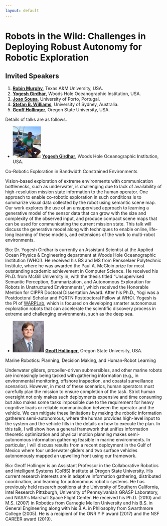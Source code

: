 ```yaml
---
layout: default
---
```


# **Robots in the Wild: Challenges in Deploying Robust Autonomy for Robotic Exploration**

## **Invited Speakers**

1. [**Robin Murphy**](http://faculty.cse.tamu.edu/murphy/), Texas A&M University, USA.
2. [**Yogesh Girdhar**](http://warp.whoi.edu/), Woods Hole Oceanographic Institution, USA.
3. [**Joao Sousa**](https://whale.fe.up.pt/member/jo%C3%A3o-sousa), University of Porto, Portugal.
4. [**Stefan B. Williams**](https://sydney.edu.au/engineering/people/stefan.williams.php), University of Sydney, Australia.
5. [**Geoff Hollinger**](http://research.engr.oregonstate.edu/rdml/), Oregon State University, USA.

Details of talks are as follows.

* <img src="/image/yogi.jpg" alt="drawing" height="100"/> [**Yogesh Girdhar**](http://warp.whoi.edu/), Woods Hole Oceanographic Institution, USA.

Co-Robotic Exploration in Bandwidth Constrained Environments

Vision-based exploration of extreme environments with communication
bottlenecks, such as underwater,  is challenging due to lack of
availability of high-resolution mission state information to the human
operator. One approach to enable co-robotic exploration in such
conditions is to summarize visual data collected by the robot using
semantic scene map. Our work explores the use of an unsupervised
approach to learning a generative model of the sensor data that can
grow with the size and complexity of the observed input, and produce
compact scene maps that can be used for communicating the current
mission state. This talk will discuss the generative model along with
techniques to enable online, life-long learning of these models, and
extensions of the work to multi-robot environments.

Bio:
Dr. Yogesh Girdhar is currently an Assistant Scientist at the Applied
Ocean Physics & Engineering department at Woods Hole Oceanographic
Institution (WHOI).  He received his BS and MS from Rensselaer
Polytechnic Institute, where he was awarded the Paul A. McGloin prize
for most outstanding academic achievement in Computer Science. He
received his Ph.D. from McGill University in, with the thesis titled
“Unsupervised Semantic Perception, Summarization, and Autonomous
Exploration for Robots in Unstructured Environments”, which received
the Honorable Mention for CIPPR Doctoral Dissertation Award. After his
Ph.D., Yogi was a Postdoctoral Scholar and FQRTN Postdoctoral Fellow
at WHOI. Yogesh is the PI of [WARPLab](http://warp.whoi.edu), which is
focused on developing smarter autonomous exploration robots that can
accelerate the scientific discovery process in extreme and challenging
environments, such as the deep sea.

* <img src="/image/hollinger.jpg" alt="drawing" height="100"/> [**Geoff Hollinger**](http://research.engr.oregonstate.edu/rdml/), Oregon State University, USA.

Marine Robotics: Planning, Decision Making, and Human-Robot Learning

Underwater gliders, propeller-driven submersibles, and other marine robots are increasingly being tasked with gathering information (e.g., in environmental monitoring, offshore inspection, and coastal surveillance scenarios). However, in most of these scenarios, human operators must carefully plan the mission to ensure completion of the task. Strict human oversight not only makes such deployments expensive and time consuming but also makes some tasks impossible due to the requirement for heavy cognitive loads or reliable communication between the operator and the vehicle. We can mitigate these limitations by making the robotic information gatherers semi-autonomous, where the human provides high-level input to the system and the vehicle fills in the details on how to execute the plan. In this talk, I will show how a general framework that unifies information theoretic optimization and physical motion planning makes semi-autonomous information gathering feasible in marine environments. In particular, I will discuss results from a recent deployment in the Gulf of Mexico where four underwater gliders and two surface vehicles autonomously mapped an upwelling front using our framework.
 
Bio:
Geoff Hollinger is an Assistant Professor in the Collaborative Robotics and Intelligent Systems (CoRIS) Institute at Oregon State University. His current research interests are in adaptive information gathering, distributed coordination, and learning for autonomous robotic systems. He has previously held research positions at the University of Southern California, Intel Research Pittsburgh, University of Pennsylvania’s GRASP Laboratory, and NASA's Marshall Space Flight Center. He received his Ph.D. (2010) and M.S. (2007) in Robotics from Carnegie Mellon University and his B.S. in General Engineering along with his B.A. in Philosophy from Swarthmore College (2005). He is a recipient of the ONR YIP award (2017) and the NSF CAREER award (2019).